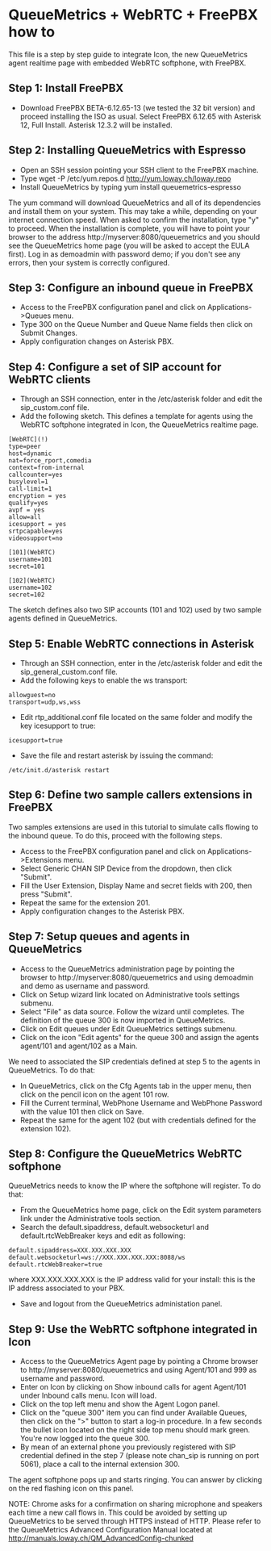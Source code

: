 # QueueMetrics + WebRTC + FreePBX how to

This file is a step by step guide to integrate Icon, the new QueueMetrics agent realtime page with embedded WebRTC softphone, with FreePBX.


## Step 1: Install FreePBX
* Download FreePBX BETA-6.12.65-13 (we tested the 32 bit version) and proceed installing the ISO as usual. Select FreePBX 6.12.65 with Asterisk 12, Full Install. 
Asterisk 12.3.2 will be installed.

## Step 2: Installing QueueMetrics with Espresso
* Open an SSH session pointing your SSH client to the FreePBX machine.
* Type wget -P /etc/yum.repos.d http://yum.loway.ch/loway.repo
* Install QueueMetrics by typing yum install queuemetrics-espresso

The yum command will download QueueMetrics and all of its dependencies and install them on your system. This may take a while, depending on your internet connection speed. When asked to confirm the installation, type "y" to proceed.
When the installation is complete, you will have to point your browser to the address http://myserver:8080/queuemetrics and you should see the QueueMetrics home page (you will be asked to accept the EULA first).
Log in as demoadmin with password demo; if you don't see any errors, then your system is correctly configured.

## Step 3: Configure an inbound queue in FreePBX
* Access to the FreePBX configuration panel and click on Applications->Queues menu.
* Type 300 on the Queue Number and Queue Name fields then click on Submit Changes. 
* Apply configuration changes on Asterisk PBX.

## Step 4: Configure a set of SIP account for WebRTC clients
* Through an SSH connection, enter in the /etc/asterisk folder and edit the sip_custom.conf file.
* Add the following sketch. This defines a template for agents using the WebRTC softphone integrated in Icon, the QueueMetrics realtime page.   

 
```
[WebRTC](!)
type=peer
host=dynamic
nat=force_rport,comedia
context=from-internal
callcounter=yes
busylevel=1
call-limit=1
encryption = yes
qualify=yes
avpf = yes
allow=all
icesupport = yes
srtpcapable=yes
videosupport=no

[101](WebRTC)
username=101
secret=101

[102](WebRTC)
username=102
secret=102
```

The sketch defines also two SIP accounts (101 and 102) used by two sample agents defined in QueueMetrics.


## Step 5: Enable WebRTC connections in Asterisk
* Through an SSH connection, enter in the /etc/asterisk folder and edit the sip_general_custom.conf file.
* Add the following keys to enable the ws transport:


```
allowguest=no
transport=udp,ws,wss
```

* Edit rtp_additional.conf file located on the same folder and modify the key icesupport to true:


 
```
icesupport=true
```
	
* Save the file and restart asterisk by issuing the command:


```
/etc/init.d/asterisk restart
```	
	

## Step 6: Define two sample callers extensions in FreePBX
Two samples extensions are used in this tutorial to simulate calls flowing to the inbound queue. To do this, proceed with the following steps.
* Access to the FreePBX configuration panel and click on Applications->Extensions menu.
* Select Generic CHAN SIP Device from the dropdown, then click "Submit".
* Fill the User Extension, Display Name and secret fields with 200, then press "Submit".
* Repeat the same for the extension 201.
* Apply configuration changes to the Asterisk PBX.

## Step 7: Setup queues and agents in QueueMetrics
* Access to the QueueMetrics administration page by pointing the browser to  http://myserver:8080/queuemetrics and using demoadmin and demo as username and password.
* Click on Setup wizard link located on Administrative tools settings submenu.
* Select "File" as data source. Follow the wizard until completes. The definition of the queue 300 is now imported in QueueMetrics.
* Click on Edit queues under Edit QueueMetrics settings submenu.
* Click on the icon "Edit agents" for the queue 300 and assign the agents agent/101 and agent/102 as a Main.

We need to associated the SIP credentials defined at step 5 to the agents in QueueMetrics. To do that:
* In QueueMetrics, click on the Cfg Agents tab in the upper menu, then click on the pencil icon on the agent 101 row.
* Fill the Current terminal, WebPhone Username and WebPhone Password with the value 101 then click on Save.
* Repeat the same for the agent 102 (but with credentials defined for the extension 102).

## Step 8: Configure the QueueMetrics WebRTC softphone
QueueMetrics needs to know the IP where the softphone will register. To do that:
* From the QueueMetrics home page, click on the Edit system parameters link under the Administrative tools section.
* Search the default.sipaddress, default.websocketurl and default.rtcWebBreaker keys and edit as following:
 

```
default.sipaddress=XXX.XXX.XXX.XXX
default.websocketurl=ws://XXX.XXX.XXX.XXX:8088/ws
default.rtcWebBreaker=true
```

where XXX.XXX.XXX.XXX is the IP address valid for your install: this is the IP address associated to your PBX.

* Save and logout from the QueueMetrics administation panel.

## Step 9: Use the WebRTC softphone integrated in Icon
* Access to the QueueMetrics Agent page by pointing a Chrome browser to  http://myserver:8080/queuemetrics and using Agent/101 and 999 as username and password.
* Enter on Icon by clicking on Show inbound calls for agent Agent/101 under Inbound calls menu. Icon will load. 
* Click on the top left menu and show the Agent Logon panel. 
* Click on the "queue 300" item you can find under Available Queues, then click on the ">" button to start a log-in procedure. In a few seconds the bullet icon located on the
right side top menu should mark green. You're now logged into the queue 300.
* By mean of an external phone you previously registered with SIP credential defined in the step 7 (please note chan_sip is running on port 5061), place a call to the internal extension 300.

The agent softphone pops up and starts ringing. You can answer by clicking on the red flashing icon on this panel.

NOTE: Chrome asks for a confirmation on sharing microphone and speakers each time a new call flows in. This could be avoided by setting up QueueMetrics to be served through HTTPS
instead of HTTP. Please refer to the QueueMetrics Advanced Configuration Manual located at http://manuals.loway.ch/QM_AdvancedConfig-chunked

